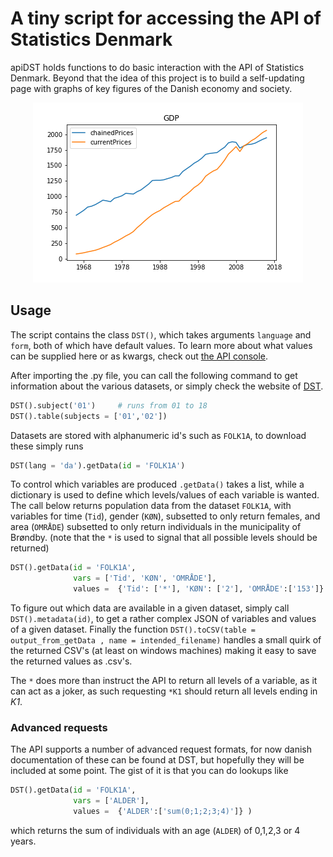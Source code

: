 # A tiny script for accessing the API of Statistics Denmark

apiDST holds functions to do basic interaction with the API of Statistics Denmark. Beyond that the idea of this project is to build a self-updating page with graphs of key figures of the Danish economy and society.  


<p align="center">
<img src="gdp.png" alt="GDP plot">
</p>

## Usage
The script contains the class `DST()`, which takes arguments `language` and `form`, both of which have default values. To learn more about what values can be supplied here or as kwargs, check out [the API console](http://api.statbank.dk/console#subjects).


After importing the .py file, you can call the following command to get information about the various datasets, or simply check the website of [DST](statistikbanken.dk).

```python
DST().subject('01')     # runs from 01 to 18
DST().table(subjects = ['01','02'])
```
Datasets are stored with alphanumeric id's such as `FOLK1A`, to download these simply runs

```python
DST(lang = 'da').getData(id = 'FOLK1A')
```

To control which variables are produced `.getData()` takes a list, while a dictionary is used to define which levels/values of each variable is wanted. The call below returns population data from the dataset `FOLK1A`, with variables for time (`Tid`), gender (`KØN`), subsetted to only return females, and area (`OMRÅDE`) subsetted to only return individuals in the municipality of Brøndby. (note that the `*` is used to signal that all possible levels should be returned)

```python
DST().getData(id = 'FOLK1A',
              vars = ['Tid', 'KØN', 'OMRÅDE'],
              values =  {'Tid': ['*'], 'KØN': ['2'], 'OMRÅDE':['153']} )
```

To figure out which data are available in a given dataset, simply call `DST().metadata(id)`, to get a rather complex JSON of variables and values of a given dataset. Finally the function `DST().toCSV(table = output_from_getData , name = intended_filename)` handles a small quirk of the returned CSV's (at least on windows machines) making it easy to save the returned values as .csv's.

The `*` does more than instruct the API to return all levels of a variable, as it can act as a joker, as such requesting `*K1` should return all levels ending in _K1_.


### Advanced requests
The API supports a number of advanced request formats, for now danish documentation of these can be found at DST, but hopefully they will be included at some point. The gist of it is that you can do lookups like

```python
DST().getData(id = 'FOLK1A',
              vars = ['ALDER'],
              values =  {'ALDER':['sum(0;1;2;3;4)']} )
```
which returns the sum of individuals with an age (`ALDER`) of 0,1,2,3 or 4 years. 
